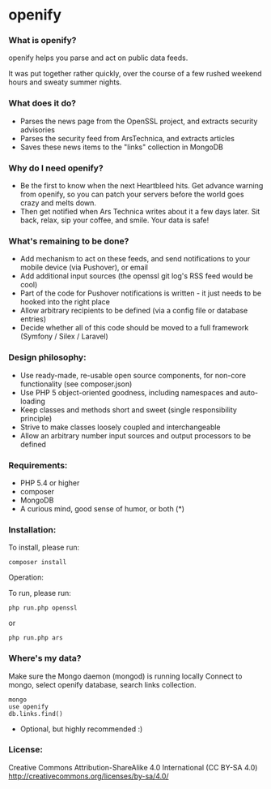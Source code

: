 openify
=======

### What is openify?

openify helps you parse and act on public data feeds.

It was put together rather quickly, over the course of a few rushed weekend hours and sweaty summer nights.

### What does it do?

* Parses the news page from the OpenSSL project, and extracts security advisories
* Parses the security feed from ArsTechnica, and extracts articles
* Saves these news items to the "links" collection in MongoDB

### Why do I need openify?

* Be the first to know when the next Heartbleed hits. Get advance warning from openify, so you can patch your servers before the world goes crazy and melts down. 
* Then get notified when Ars Technica writes about it a few days later. Sit back, relax, sip your coffee, and smile. Your data is safe!

### What's remaining to be done?

* Add mechanism to act on these feeds, and send notifications to your mobile device (via Pushover), or email
* Add additional input sources (the openssl git log's RSS feed would be cool)
* Part of the code for Pushover notifications is written - it just needs to be hooked into the right place
* Allow arbitrary recipients to be defined (via a config file or database entries)
* Decide whether all of this code should be moved to a full framework (Symfony / Silex / Laravel)

### Design philosophy:

* Use ready-made, re-usable open source components, for non-core functionality (see composer.json)
* Use PHP 5 object-oriented goodness, including namespaces and auto-loading
* Keep classes and methods short and sweet (single responsibility principle)
* Strive to make classes loosely coupled and interchangeable
* Allow an arbitrary number input sources and output processors to be defined

### Requirements:

* PHP 5.4 or higher
* composer
* MongoDB
* A curious mind, good sense of humor, or both (*)

### Installation:

To install, please run:

    composer install

Operation:

To run, please run:

    php run.php openssl

or

    php run.php ars

### Where's my data?

Make sure the Mongo daemon (mongod) is running locally
Connect to mongo, select openify database, search links collection.

    mongo
    use openify
    db.links.find()

* Optional, but highly recommended :)

### License:
Creative Commons Attribution-ShareAlike 4.0 International (CC BY-SA 4.0)
http://creativecommons.org/licenses/by-sa/4.0/

